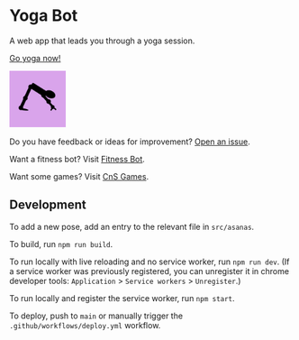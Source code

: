 # Yoga Bot

A web app that leads you through a yoga session.

[Go yoga now!](https://skedwards88.github.io/yoga/)

<img src="src/images/maskable_icon_512.png" alt="bot in downward dog" width="100"/>

Do you have feedback or ideas for improvement? [Open an issue](https://github.com/skedwards88/yoga/issues/new).

Want a fitness bot? Visit [Fitness Bot](https://skedwards88.github.io/fitness/).

Want some games? Visit [CnS Games](https://skedwards88.github.io/portfolio/).

## Development

To add a new pose, add an entry to the relevant file in `src/asanas`.

To build, run `npm run build`.

To run locally with live reloading and no service worker, run `npm run dev`. (If a service worker was previously registered, you can unregister it in chrome developer tools: `Application` > `Service workers` > `Unregister`.)

To run locally and register the service worker, run `npm start`.

To deploy, push to `main` or manually trigger the `.github/workflows/deploy.yml` workflow.
